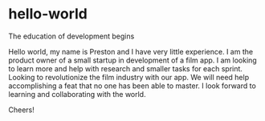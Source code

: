 # hello-world
The education of development begins

Hello world, my name is Preston and I have very little experience.
I am the product owner of a small startup in development of a film app.
I am looking to learn more and help with research and smaller tasks for each sprint.
Looking to revolutionize the film industry with our app.
We will need help accomplishing a feat that no one has been able to master.
I look forward to learning and collaborating with the world.

Cheers!
